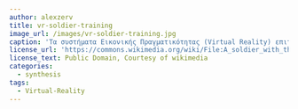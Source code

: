 ```yaml
---
author: alexzerv
title: vr-soldier-training
image_url: /images/vr-soldier-training.jpg
caption: 'Τα συστήματα Εικονικής Πραγματικότητας (Virtual Reality) επιτρέπουν στο χρήστη να εμβυθιστεί σε ένα εικονικό περιβάλλον με αποτέλεσμα να έχουν εφαμοργές σε πολλούς τομείς, ένας από τους οποίους είναι η στρατιωτική εκπαίδευση.'
license_url: 'https://commons.wikimedia.org/wiki/File:A_soldier_with_the_Royal_Netherlands_Army_sits_on_the_gunner_station_while_training_in_the_Training_Support_Activity_Europe%27s_Virtual_Clearance_Training_Suite_as_part_of_the_European_Union%27s_Battle_group_140221-A-FS311-062.jpg'
license_text: Public Domain, Courtesy of wikimedia
categories:
  - synthesis
tags:
  - Virtual-Reality
---
```

